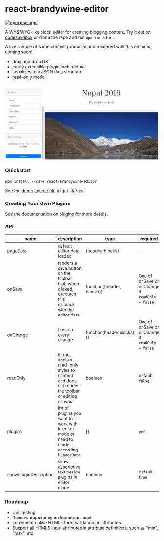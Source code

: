 # react-brandywine-editor

[![npm package][npm-badge]][npm]

[npm-badge]: https://img.shields.io/npm/v/npm-package.png?style=flat-square
[npm]: https://www.npmjs.org/package/npm-package


A WYSIWYG-like block editor for creating blogging content. Try it out on [codesandbox](https://codesandbox.io/s/react-brandywine-editor-ld0lq) or clone the repo and run `npm run start`.

A live sample of some content produced and rendered with this editor is coming soon!

- drag and drop UX
- easily extensible plugin architecture
- serializes to a JSON data structure
- read-only mode

![react-brandywine-editor overview](https://github.com/alec-ng/react-brandywine-editor/blob/master/docs/features.gif)

### Quickstart

`npm install --save react-brandywine-editor`

See the [demo source file](/demo/src/index.js) to get started.

### Creating Your Own Plugins

See the documentation on [plugins](/docs/plugins.md) for more details.

### API

| name                  | description                                                                                          | type                       | required                                        |
| --------------------- | ---------------------------------------------------------------------------------------------------- | -------------------------- | ----------------------------------------------- |
| pageData              | default editor data loaded                                                                           | {header, blocks}           | -                                               |
| onSave                | renders a save button on the toolbar that, when clicked, executes this callback with the editor data | function({header, blocks}) | One of onSave or onChange if `readOnly = false` |
| onChange              | fires on every change                                                                                | function(header,blocks){}  | One of onSave or onChange if `readOnly = false` |
| readOnly              | if true, applies read-only styles to content and does not render the toolbar or editing canvas       | boolean                    | default `false`                                 |
| plugins               | list of plugins you want to work with in editor mode or need to render according to `pageData`       | []                         | yes                                             |
| showPluginDescription | show descriptive text beside plugins in editor mode                                                  | boolean                    | default `true`                                  |

### Roadmap

- Unit testing
- Remove depedency on bootstrap-react
- Implement native HTML5 form validation on attributes
- Support all HTML5 input attributes in attribute definitions, such as "min", "max", etc
